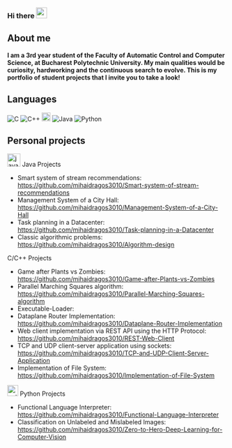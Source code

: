 ### Hi there          <img src="https://github.com/TheDudeThatCode/TheDudeThatCode/blob/master/Assets/Hi.gif" width="25" />

About me
--
**I am a 3rd year student of the Faculty of Automatic Control and Computer Science, at Bucharest Polytechnic University. 
My main qualities would be curiosity, hardworking and the continuous search to evolve. 
This is my portfolio of student projects that I invite you to take a look!**

Languages
--
![C](https://img.shields.io/badge/-C-000?&logo=C)
![C++](https://img.shields.io/badge/-C++-000?&logo=c%2b%2b&logoColor=00599C)
<img src="https://www.vectorlogo.zone/logos/java/java-icon.svg" alt="java" width="20" height="20"/> 
![Java](https://img.shields.io/badge/-Java-000?&logo=Java&logoColor=007396)
![Python](https://img.shields.io/badge/-Python-000?&logo=Python)

Personal projects
--
<img src="https://www.vectorlogo.zone/logos/java/java-icon.svg" alt="java" width="30" height="30"/>  Java Projects 
 - Smart system of stream recommendations: https://github.com/mihaidragos3010/Smart-system-of-stream-recommendations
 - Management System of a City Hall: https://github.com/mihaidragos3010/Management-System-of-a-City-Hall
 - Task planning in a Datacenter: https://github.com/mihaidragos3010/Task-planning-in-a-Datacenter
 - Classic algorithmic problems: https://github.com/mihaidragos3010/Algorithm-design

C/C++ Projects
 - Game after Plants vs Zombies: https://github.com/mihaidragos3010/Game-after-Plants-vs-Zombies
 - Parallel Marching Squares algorithm: https://github.com/mihaidragos3010/Parallel-Marching-Squares-algorithm
 - Executable-Loader: 
 - Dataplane Router Implementation: https://github.com/mihaidragos3010/Dataplane-Router-Implementation
 - Web client implementation via REST API using the HTTP Protocol: https://github.com/mihaidragos3010/REST-Web-Client
 - TCP and UDP client-server application using sockets: https://github.com/mihaidragos3010/TCP-and-UDP-Client-Server-Application
 - Implementation of File System: https://github.com/mihaidragos3010/Implementation-of-File-System
   
<img src="https://www.vectorlogo.zone/logos/python/python-icon.svg" alt="python" width="25" height="25"/> Python Projects
 - Functional Language Interpreter: https://github.com/mihaidragos3010/Functional-Language-Interpreter
 - Classification on Unlabeled and Mislabeled Images: https://github.com/mihaidragos3010/Zero-to-Hero-Deep-Learning-for-Computer-Vision



<!--[![Top Langs](https://github-readme-stats.vercel.app/api/top-langs/?username=mihaidragos3010&layout=compact&text_color=daf7dc&bg_color=151515&hide=css,html,php)](https://github.com/mihaidragos3010) -->
<!--
<p align="center">
<a href="https://linkedin.com/in/apoorvtyagi" target="blank"><img align="center" src="https://cdn.jsdelivr.net/npm/simple-icons@3.0.1/icons/linkedin.svg" alt="apoorvtyagi" height="30" width="30" /></a>&nbsp;
<a href="mailto:your.email@gmail.com" target="_blank"><img align="center" src="https://www.gstatic.com/images/icons/material/colored_gmail.svg" alt="Gmail" height="30" width="30" /></a>&nbsp;
</a>&nbsp;
</p>
 -->

